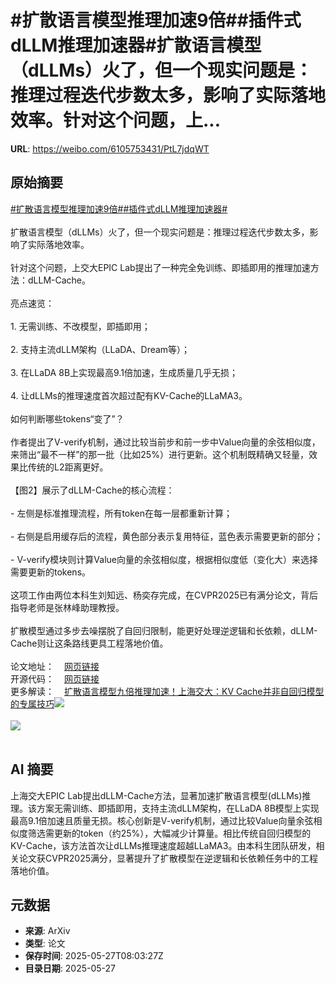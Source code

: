 # #扩散语言模型推理加速9倍##插件式dLLM推理加速器#扩散语言模型（dLLMs）火了，但一个现实问题是：推理过程迭代步数太多，影响了实际落地效率。针对这个问题，上...

**URL**: https://weibo.com/6105753431/PtL7jdqWT

## 原始摘要

<a href="https://m.weibo.cn/search?containerid=231522type%3D1%26t%3D10%26q%3D%23%E6%89%A9%E6%95%A3%E8%AF%AD%E8%A8%80%E6%A8%A1%E5%9E%8B%E6%8E%A8%E7%90%86%E5%8A%A0%E9%80%9F9%E5%80%8D%23&amp;extparam=%23%E6%89%A9%E6%95%A3%E8%AF%AD%E8%A8%80%E6%A8%A1%E5%9E%8B%E6%8E%A8%E7%90%86%E5%8A%A0%E9%80%9F9%E5%80%8D%23" data-hide=""><span class="surl-text">#扩散语言模型推理加速9倍#</span></a><a href="https://m.weibo.cn/search?containerid=231522type%3D1%26t%3D10%26q%3D%23%E6%8F%92%E4%BB%B6%E5%BC%8FdLLM%E6%8E%A8%E7%90%86%E5%8A%A0%E9%80%9F%E5%99%A8%23&amp;extparam=%23%E6%8F%92%E4%BB%B6%E5%BC%8FdLLM%E6%8E%A8%E7%90%86%E5%8A%A0%E9%80%9F%E5%99%A8%23" data-hide=""><span class="surl-text">#插件式dLLM推理加速器#</span></a><br><br>扩散语言模型（dLLMs）火了，但一个现实问题是：推理过程迭代步数太多，影响了实际落地效率。<br><br>针对这个问题，上交大EPIC Lab提出了一种完全免训练、即插即用的推理加速方法：dLLM-Cache。<br><br>亮点速览：<br><br>1. 无需训练、不改模型，即插即用；<br><br>2. 支持主流dLLM架构（LLaDA、Dream等）；<br><br>3. 在LLaDA 8B上实现最高9.1倍加速，生成质量几乎无损；<br><br>4. 让dLLMs的推理速度首次超过配有KV-Cache的LLaMA3。<br><br>如何判断哪些tokens“变了”？<br><br>作者提出了V-verify机制，通过比较当前步和前一步中Value向量的余弦相似度，来筛出“最不一样”的那一批（比如25%）进行更新。这个机制既精确又轻量，效果比传统的L2距离更好。<br><br>【图2】展示了dLLM-Cache的核心流程：<br><br>- 左侧是标准推理流程，所有token在每一层都重新计算；<br><br>- 右侧是启用缓存后的流程，黄色部分表示复用特征，蓝色表示需要更新的部分；<br><br>- V-verify模块则计算Value向量的余弦相似度，根据相似度低（变化大）来选择需要更新的tokens。<br><br>这项工作由两位本科生刘知远、杨奕存完成，在CVPR2025已有满分论文，背后指导老师是张林峰助理教授。<br><br>扩散模型通过多步去噪摆脱了自回归限制，能更好处理逆逻辑和长依赖，dLLM-Cache则让这条路线更具工程落地价值。<br><br>论文地址：<a href="https://weibo.cn/sinaurl?u=https%3A%2F%2Fgithub.com%2Fmaomaocun%2FdLLM-cache%2Fblob%2Fmain%2Fasset%2Fpaper.pdf" data-hide=""><span class="url-icon"><img style="width: 1rem;height: 1rem" src="https://h5.sinaimg.cn/upload/2015/09/25/3/timeline_card_small_web_default.png" referrerpolicy="no-referrer"></span><span class="surl-text">网页链接</span></a><br>开源代码：<a href="https://weibo.cn/sinaurl?u=https%3A%2F%2Fgithub.com%2Fmaomaocun%2FdLLM-Cache" data-hide=""><span class="url-icon"><img style="width: 1rem;height: 1rem" src="https://h5.sinaimg.cn/upload/2015/09/25/3/timeline_card_small_web_default.png" referrerpolicy="no-referrer"></span><span class="surl-text">网页链接</span></a><br>更多解读：<a href="https://weibo.cn/sinaurl?u=https%3A%2F%2Fmp.weixin.qq.com%2Fs%2FMMVBTI6OHE2wUKLcTNAfmQ" data-hide=""><span class="url-icon"><img style="width: 1rem;height: 1rem" src="https://h5.sinaimg.cn/upload/2015/09/25/3/timeline_card_small_web_default.png" referrerpolicy="no-referrer"></span><span class="surl-text">扩散语言模型九倍推理加速！上海交大：KV Cache并非自回归模型的专属技巧</span></a><img style="" src="https://tvax1.sinaimg.cn/large/006Fd7o3gy1i1u1mkiz8aj30wk0gwtgb.jpg" referrerpolicy="no-referrer"><br><br><img style="" src="https://tvax2.sinaimg.cn/large/006Fd7o3gy1i1u1u86tcbj30v50mkqes.jpg" referrerpolicy="no-referrer"><br><br>

## AI 摘要

上海交大EPIC Lab提出dLLM-Cache方法，显著加速扩散语言模型(dLLMs)推理。该方案无需训练、即插即用，支持主流dLLM架构，在LLaDA 8B模型上实现最高9.1倍加速且质量无损。核心创新是V-verify机制，通过比较Value向量余弦相似度筛选需更新的token（约25%），大幅减少计算量。相比传统自回归模型的KV-Cache，该方法首次让dLLMs推理速度超越LLaMA3。由本科生团队研发，相关论文获CVPR2025满分，显著提升了扩散模型在逆逻辑和长依赖任务中的工程落地价值。

## 元数据

- **来源**: ArXiv
- **类型**: 论文
- **保存时间**: 2025-05-27T08:03:27Z
- **目录日期**: 2025-05-27

